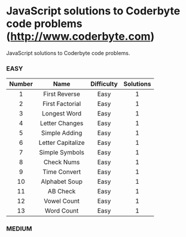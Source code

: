# JavaScript solutions to Coderbyte code problems (http://www.coderbyte.com)

JavaScript solutions to Coderbyte code problems.  

### EASY

| Number |   Name             | Difficulty | Solutions |
|:------:|:------------------:|:----------:|:---------:|
|    1   | First Reverse      |   Easy     |     1     |
|    2   | First Factorial    |   Easy     |     1     |
|    3   | Longest Word       |   Easy     |     1     |
|    4   | Letter Changes     |   Easy     |     1     |
|    5   | Simple Adding      |   Easy     |     1     |
|    6   | Letter Capitalize  |   Easy     |     1     |
|    7   | Simple Symbols     |   Easy     |     1     |
|    8   | Check Nums         |   Easy     |     1     |
|    9   | Time Convert       |   Easy     |     1     |
|   10   | Alphabet Soup      |   Easy     |     1     |
|   11   | AB Check           |   Easy     |     1     |
|   12   | Vowel Count        |   Easy     |     1     |
|   13   | Word Count         |   Easy     |     1     |

### MEDIUM

